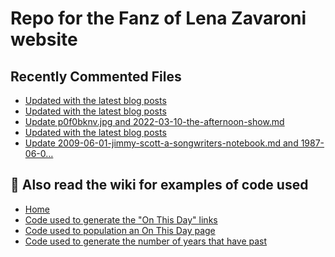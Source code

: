 # Repo for the Fanz of Lena Zavaroni website

## Recently Commented Files
<!-- BLOG-POST-LIST:START -->
- [Updated with the latest blog posts](https://github.com/FanzOfLenaZavaroni/fanzoflenazavaroni.github.io/commit/e4c0ab08efb32172215b2c709d1dd8c6a7107641)
- [Updated with the latest blog posts](https://github.com/FanzOfLenaZavaroni/fanzoflenazavaroni.github.io/commit/5c15922824d6d72dc4e3409b2b0a943fc3608dea)
- [Update p0f0bknv.jpg and 2022-03-10-the-afternoon-show.md](https://github.com/FanzOfLenaZavaroni/fanzoflenazavaroni.github.io/commit/83ae94ea2b524cee380c685491b2b286e576a8f3)
- [Updated with the latest blog posts](https://github.com/FanzOfLenaZavaroni/fanzoflenazavaroni.github.io/commit/e3450666cbef25144bdb4ecb25a0506f7232226f)
- [Update 2009-06-01-jimmy-scott-a-songwriters-notebook.md and 1987-06-0…](https://github.com/FanzOfLenaZavaroni/fanzoflenazavaroni.github.io/commit/4351883e2b1815fcb0b6a495baf24df93f82733c)
<!-- BLOG-POST-LIST:END -->

## :notebook: Also read the wiki for examples of code used
* [Home](https://github.com/FanzOfLenaZavaroni/fanzoflenazavaroni.github.io/wiki)
* [Code used to generate the "On This Day" links](https://github.com/FanzOfLenaZavaroni/fanzoflenazavaroni.github.io/wiki/On-This-Day-Code)
* [Code used to population an On This Day page](https://github.com/FanzOfLenaZavaroni/fanzoflenazavaroni.github.io/wiki/Code-used-to-population-an-On-This-Day-page)
* [Code used to generate the number of years that have past](https://github.com/FanzOfLenaZavaroni/fanzoflenazavaroni.github.io/wiki/Number-of-years-gone-by-code)
